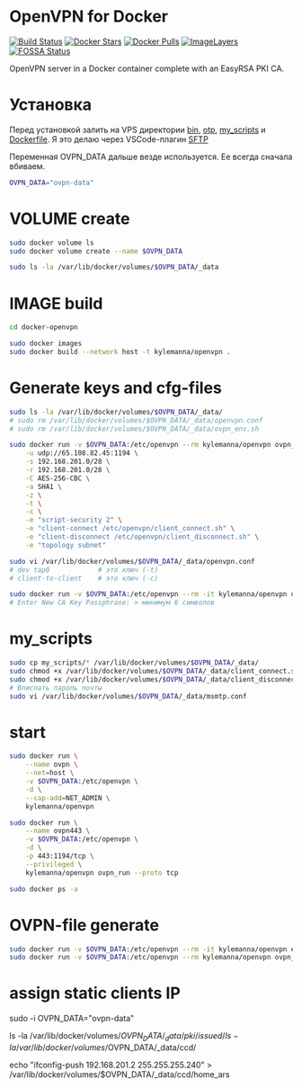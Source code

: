 # OpenVPN for Docker

[![Build Status](https://travis-ci.org/kylemanna/docker-openvpn.svg)](https://travis-ci.org/kylemanna/docker-openvpn)
[![Docker Stars](https://img.shields.io/docker/stars/kylemanna/openvpn.svg)](https://hub.docker.com/r/kylemanna/openvpn/)
[![Docker Pulls](https://img.shields.io/docker/pulls/kylemanna/openvpn.svg)](https://hub.docker.com/r/kylemanna/openvpn/)
[![ImageLayers](https://images.microbadger.com/badges/image/kylemanna/openvpn.svg)](https://microbadger.com/#/images/kylemanna/openvpn)
[![FOSSA Status](https://app.fossa.io/api/projects/git%2Bgithub.com%2Fkylemanna%2Fdocker-openvpn.svg?type=shield)](https://app.fossa.io/projects/git%2Bgithub.com%2Fkylemanna%2Fdocker-openvpn?ref=badge_shield)


OpenVPN server in a Docker container complete with an EasyRSA PKI CA.



# Установка
Перед установкой залить на VPS директории [bin](bin), [otp](otp), [my_scripts](my_scripts) и [Dockerfile](Dockerfile). Я это делаю через VSCode-плагин [SFTP](https://marketplace.visualstudio.com/items?itemName=Natizyskunk.sftp)

Переменная OVPN_DATA дальше везде используется. Ее всегда сначала вбиваем.
```bash
OVPN_DATA="ovpn-data"
```



# VOLUME create
```bash
sudo docker volume ls
sudo docker volume create --name $OVPN_DATA

sudo ls -la /var/lib/docker/volumes/$OVPN_DATA/_data
```



# IMAGE build
```bash
cd docker-openvpn

sudo docker images
sudo docker build --network host -t kylemanna/openvpn .
```



# Generate keys and cfg-files
```bash
sudo ls -la /var/lib/docker/volumes/$OVPN_DATA/_data/
# sudo rm /var/lib/docker/volumes/$OVPN_DATA/_data/openvpn.conf
# sudo rm /var/lib/docker/volumes/$OVPN_DATA/_data/ovpn_env.sh

sudo docker run -v $OVPN_DATA:/etc/openvpn --rm kylemanna/openvpn ovpn_genconfig \
    -u udp://65.108.82.45:1194 \
    -s 192.168.201.0/28 \
    -r 192.168.201.0/28 \
    -C AES-256-CBC \
    -a SHA1 \
    -z \
    -t \
    -c \
    -e "script-security 2" \
    -e "client-connect /etc/openvpn/client_connect.sh" \
    -e "client-disconnect /etc/openvpn/client_disconnect.sh" \
    -e "topology subnet"

sudo vi /var/lib/docker/volumes/$OVPN_DATA/_data/openvpn.conf
# dev tap0            # это ключ (-t)
# client-to-client    # это ключ (-c)

sudo docker run -v $OVPN_DATA:/etc/openvpn --rm -it kylemanna/openvpn ovpn_initpki
# Enter New CA Key Passphrase: > минимум 6 символов
```



# my_scripts
```bash
sudo cp my_scripts/* /var/lib/docker/volumes/$OVPN_DATA/_data/
sudo chmod +x /var/lib/docker/volumes/$OVPN_DATA/_data/client_connect.sh
sudo chmod +x /var/lib/docker/volumes/$OVPN_DATA/_data/client_disconnect.sh
# Вписпать пароль почты
sudo vi /var/lib/docker/volumes/$OVPN_DATA/_data/msmtp.conf
```



# start
```bash
sudo docker run \
    --name ovpn \
    --net=host \
    -v $OVPN_DATA:/etc/openvpn \
    -d \
    --cap-add=NET_ADMIN \
    kylemanna/openvpn

sudo docker run \
    --name ovpn443 \
    -v $OVPN_DATA:/etc/openvpn \
    -d \
    -p 443:1194/tcp \
    --privileged \
    kylemanna/openvpn ovpn_run --proto tcp

sudo docker ps -a
```



# OVPN-file generate
```bash
sudo docker run -v $OVPN_DATA:/etc/openvpn --rm -it kylemanna/openvpn easyrsa build-client-full home_ars nopass
sudo docker run -v $OVPN_DATA:/etc/openvpn --rm kylemanna/openvpn ovpn_getclient home_ars > ~/docker-openvpn/home_ars.ovpn
```



# assign static clients IP
sudo -i
OVPN_DATA="ovpn-data"

ls -la /var/lib/docker/volumes/$OVPN_DATA/_data/pki/issued/
ls -la /var/lib/docker/volumes/$OVPN_DATA/_data/ccd/

echo "ifconfig-push 192.168.201.2 255.255.255.240" > /var/lib/docker/volumes/$OVPN_DATA/_data/ccd/home_ars
